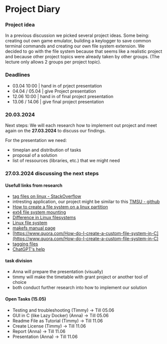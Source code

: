# Project Diary
### Project idea
In a previous discussion we picked several project ideas. Some being: creating out own game emulator, building a keylogger to save common terminal commands and creating our own file system extension. 
We decided to go with the file system because that seems like a realistic project and because other project topics were already taken by other groups. (The lecture only allows 2 groups per project topic).

### Deadlines
* 03.04 10:00   | hand in of prject presentation
* 04.04 / 05.04 | give Project presentation
* 12.06 10:00   | hand in of final project presentation
* 13.06 / 14.06 | give final project presentation


### 20.03.2024
Next steps: 
We will each research how to implement out project and meet again on the **27.03.2024** to discuss our findings.

For the presentation we need:
* timeplan and distribution of tasks
* proposal of a solution 
* list of ressources (libraries, etc.) that we might need

### 27.03.2024 discussing the next steps

#### Usefull links from research
* [tag files on linux - StackOverflow](https://unix.stackexchange.com/questions/683017/how-to-tag-any-file-on-the-unix-system)
* intresting application, our project might be similar to this [TMSU - github](https://github.com/oniony/TMSU)
* [How to create a file system on a linux partition](https://opensource.com/article/19/4/create-filesystem-linux-partition)
* [ext4 file system mounting](https://www.tecmint.com/create-new-ext4-file-system-partition-in-linux/)
* [Difference in Linux filesystems](https://www.easeus.com/computer-instruction/linux-file-system-type.html)
* [Linux file system](https://www.geeksforgeeks.org/linux-file-system/)
* [makefs manual page](https://manpages.ubuntu.com/manpages/xenial/man8/makefs.8.html)
* [https://www.quora.com/How-do-I-create-a-custom-file-system-in-C](https://www.quora.com/How-do-I-create-a-custom-file-system-in-C)
* [tagging files](https://unix.stackexchange.com/questions/683017/how-to-tag-any-file-on-the-unix-system)
* [ChatGPT's help](https://chat.openai.com/share/348b3d0f-6fb6-4dc0-ba30-efd7704b21e1)


#### task division
* Anna will prepare the presentation (visually)
* timmy will make the timetable with grant project or another tool of choice
* both conduct further research into how to implement our solution

#### Open Tasks (15.05)
* Testing and troubleshooting (Timmy) -> Till 05.06
* GUI in C (like Lazy Docker) (Anna) -> Till 05.06
* Readme File as Tutorial (Timmy) -> Till 11.06
* Create License (Timmy) -> Till 11.06
* Report (Anna) -> Till 11.06
* Presentation (Anna) -> Till 11.06
